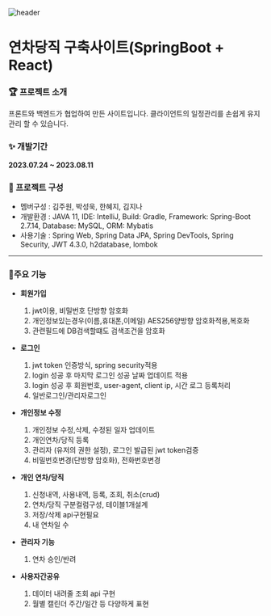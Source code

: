 ![header](https://capsule-render.vercel.app/api?type=waving&color=auto&height=200&section=header&text=Mini%20Project&fontSize=50)
# 연차당직 구축사이트(SpringBoot + React)

### 🏆 프로젝트 소개
프론트와 백엔드가 협업하여 만든 사이트입니다. 클라이언트의 일정관리를 손쉽게 유지관리 할 수 있습니다.

### ✨ 개발기간
**2023.07.24 ~ 2023.08.11**

### 🎈 프로젝트 구성
* 멤버구성 : 김주원, 박성욱, 한혜지, 김지나
* 개발환경 : JAVA 11, IDE: IntelliJ, Build: Gradle, Framework: Spring-Boot 2.7.14,
             Database: MySQL, ORM: Mybatis
* 사용기술 : Spring Web, Spring Data JPA, Spring DevTools, Spring Security,
             JWT 4.3.0, h2database, lombok
  
----
### 📌주요 기능

* **회원가입**
  1. jwt이용, 비밀번호 단방향 암호화
  2. 개인정보있는경우(이름,휴대폰,이메일) AES256양방향 암호화적용,복호화
  3. 관련필드에 DB검색할떄도 검색조건을 암호화

* **로그인**
  1. jwt token 인증방식, spring security적용
  2. login 성공 후 마지막 로그인 성공 날짜 업데이트 적용
  3. login 성공 후 회원번호, user-agent, client ip, 시간 로그 등록처리
  4. 일반로그인/관리자로그인

* **개인정보 수정**

  1. 개인정보 수정,삭제, 수정된 일자 업데이트
  2. 개인연차/당직 등록
  3. 관리자 (유저의 권한 설정), 로그인 발급된 jwt token검증
  4. 비밀번호변경(단방향 암호화), 전화번호변경

* **개인 연차/당직**

  1. 신청내역, 사용내역, 등록, 조회, 취소(crud)
  2. 연차/당직 구분컬럼구성, 테이블1개설계
  3. 저장/삭제 api구현필요
  4. 내 연차일 수

* **관리자 기능**

  1. 연차 승인/반려
 
* **사용자간공유**

  1. 데이터 내려줄 조회 api 구현
  2. 월별 캘린더 주간/일간 등 다양하게 표현
